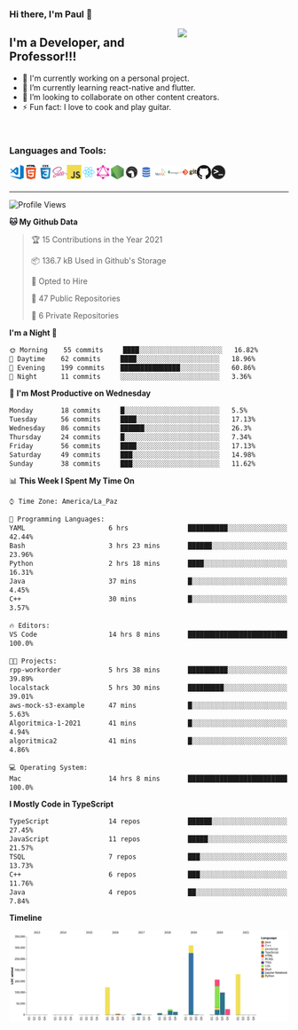 ### Hi there, I'm Paul 👋
<img align='right' src='https://media.giphy.com/media/bcKmIWkUMCjVm/giphy.gif' width='200"'>

## I'm a Developer, and Professor!!!
- 🔭 I'm currently working on a personal project. 
- 🌱 I’m currently learning react-native and flutter. 
- 👯 I’m looking to collaborate on other content creators. 
- ⚡ Fun fact: I love to cook and play guitar. 
<br/>

### Languages and Tools:
[<img align="left" alt="Visual Studio Code" width="26px" src="https://raw.githubusercontent.com/github/explore/80688e429a7d4ef2fca1e82350fe8e3517d3494d/topics/visual-studio-code/visual-studio-code.png" />][webdevplaylist]
[<img align="left" alt="HTML5" width="26px" src="https://raw.githubusercontent.com/github/explore/80688e429a7d4ef2fca1e82350fe8e3517d3494d/topics/html/html.png" />][webdevplaylist]
[<img align="left" alt="CSS3" width="26px" src="https://raw.githubusercontent.com/github/explore/80688e429a7d4ef2fca1e82350fe8e3517d3494d/topics/css/css.png" />][cssplaylist]
[<img align="left" alt="Sass" width="26px" src="https://raw.githubusercontent.com/github/explore/80688e429a7d4ef2fca1e82350fe8e3517d3494d/topics/sass/sass.png" />][cssplaylist]
[<img align="left" alt="JavaScript" width="26px" src="https://raw.githubusercontent.com/github/explore/80688e429a7d4ef2fca1e82350fe8e3517d3494d/topics/javascript/javascript.png" />][jsplaylist]
[<img align="left" alt="React" width="26px" src="https://raw.githubusercontent.com/github/explore/80688e429a7d4ef2fca1e82350fe8e3517d3494d/topics/react/react.png" />][reactplaylist]
[<img align="left" alt="GraphQL" width="26px" src="https://raw.githubusercontent.com/github/explore/80688e429a7d4ef2fca1e82350fe8e3517d3494d/topics/graphql/graphql.png" />][webdevplaylist]
[<img align="left" alt="Node.js" width="26px" src="https://raw.githubusercontent.com/github/explore/80688e429a7d4ef2fca1e82350fe8e3517d3494d/topics/nodejs/nodejs.png" />][webdevplaylist]
[<img align="left" alt="Deno" width="26px" src="https://raw.githubusercontent.com/github/explore/361e2821e2dea67711cde99c9c40ed357061cf27/topics/deno/deno.png" />][webdevplaylist]
[<img align="left" alt="SQL" width="26px" src="https://raw.githubusercontent.com/github/explore/80688e429a7d4ef2fca1e82350fe8e3517d3494d/topics/sql/sql.png" />][webdevplaylist]
[<img align="left" alt="MySQL" width="26px" src="https://raw.githubusercontent.com/github/explore/80688e429a7d4ef2fca1e82350fe8e3517d3494d/topics/mysql/mysql.png" />][webdevplaylist]
[<img align="left" alt="MongoDB" width="26px" src="https://raw.githubusercontent.com/github/explore/80688e429a7d4ef2fca1e82350fe8e3517d3494d/topics/mongodb/mongodb.png" />][webdevplaylist]
[<img align="left" alt="Git" width="26px" src="https://raw.githubusercontent.com/github/explore/80688e429a7d4ef2fca1e82350fe8e3517d3494d/topics/git/git.png" />][webdevplaylist]
[<img align="left" alt="GitHub" width="26px" src="https://raw.githubusercontent.com/github/explore/78df643247d429f6cc873026c0622819ad797942/topics/github/github.png" />][webdevplaylist]
[<img align="left" alt="Terminal" width="26px" src="https://raw.githubusercontent.com/github/explore/80688e429a7d4ef2fca1e82350fe8e3517d3494d/topics/terminal/terminal.png" />][webdevplaylist]

<br />
<br />

---

<!--START_SECTION:waka-->
![Profile Views](http://img.shields.io/badge/Profile%20Views-4-blue)

**🐱 My Github Data** 

> 🏆 15 Contributions in the Year 2021
 > 
> 📦 136.7 kB Used in Github's Storage 
 > 
> 💼 Opted to Hire
 > 
> 📜 47 Public Repositories 
 > 
> 🔑 6 Private Repositories  
 > 
**I'm a Night 🦉** 

```text
🌞 Morning    55 commits     ████░░░░░░░░░░░░░░░░░░░░░   16.82% 
🌆 Daytime    62 commits     ████░░░░░░░░░░░░░░░░░░░░░   18.96% 
🌃 Evening    199 commits    ███████████████░░░░░░░░░░   60.86% 
🌙 Night      11 commits     ░░░░░░░░░░░░░░░░░░░░░░░░░   3.36%

```
📅 **I'm Most Productive on Wednesday** 

```text
Monday       18 commits     █░░░░░░░░░░░░░░░░░░░░░░░░   5.5% 
Tuesday      56 commits     ████░░░░░░░░░░░░░░░░░░░░░   17.13% 
Wednesday    86 commits     ██████░░░░░░░░░░░░░░░░░░░   26.3% 
Thursday     24 commits     █░░░░░░░░░░░░░░░░░░░░░░░░   7.34% 
Friday       56 commits     ████░░░░░░░░░░░░░░░░░░░░░   17.13% 
Saturday     49 commits     ███░░░░░░░░░░░░░░░░░░░░░░   14.98% 
Sunday       38 commits     ███░░░░░░░░░░░░░░░░░░░░░░   11.62%

```


📊 **This Week I Spent My Time On** 

```text
⌚︎ Time Zone: America/La_Paz

💬 Programming Languages: 
YAML                     6 hrs               ██████████░░░░░░░░░░░░░░░   42.44% 
Bash                     3 hrs 23 mins       ██████░░░░░░░░░░░░░░░░░░░   23.96% 
Python                   2 hrs 18 mins       ████░░░░░░░░░░░░░░░░░░░░░   16.31% 
Java                     37 mins             █░░░░░░░░░░░░░░░░░░░░░░░░   4.45% 
C++                      30 mins             █░░░░░░░░░░░░░░░░░░░░░░░░   3.57%

🔥 Editors: 
VS Code                  14 hrs 8 mins       █████████████████████████   100.0%

🐱‍💻 Projects: 
rpp-workorder            5 hrs 38 mins       ██████████░░░░░░░░░░░░░░░   39.89% 
localstack               5 hrs 30 mins       █████████░░░░░░░░░░░░░░░░   39.01% 
aws-mock-s3-example      47 mins             █░░░░░░░░░░░░░░░░░░░░░░░░   5.63% 
Algoritmica-1-2021       41 mins             █░░░░░░░░░░░░░░░░░░░░░░░░   4.94% 
algoritmica2             41 mins             █░░░░░░░░░░░░░░░░░░░░░░░░   4.86%

💻 Operating System: 
Mac                      14 hrs 8 mins       █████████████████████████   100.0%

```

**I Mostly Code in TypeScript** 

```text
TypeScript               14 repos            ██████░░░░░░░░░░░░░░░░░░░   27.45% 
JavaScript               11 repos            █████░░░░░░░░░░░░░░░░░░░░   21.57% 
TSQL                     7 repos             ███░░░░░░░░░░░░░░░░░░░░░░   13.73% 
C++                      6 repos             ███░░░░░░░░░░░░░░░░░░░░░░   11.76% 
Java                     4 repos             ██░░░░░░░░░░░░░░░░░░░░░░░   7.84%

```


**Timeline**

![Chart not found](https://raw.githubusercontent.com/PaulLandaeta/PaulLandaeta/master/charts/bar_graph.png) 


<!--END_SECTION:waka-->


[webdevplaylist]: https
[jsplaylist]: https
[cssplaylist]: https
[reactplaylist]: https